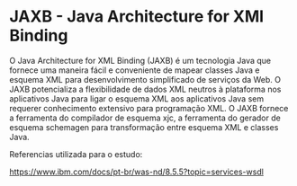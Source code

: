 # JAXB - Java Architecture for XMl Binding

O Java Architecture for XML Binding (JAXB) é um tecnologia Java que fornece uma maneira fácil e conveniente de mapear classes Java e esquema XML para desenvolvimento simplificado de serviços da Web. O JAXB potencializa a flexibilidade de dados XML neutros à plataforma nos aplicativos Java para ligar o esquema XML aos aplicativos Java sem requerer conhecimento extensivo para programação XML. O JAXB fornece a ferramenta do compilador de esquema xjc, a ferramenta do gerador de esquema schemagen para transformação entre esquema XML e classes Java.


Referencias utilizada para o estudo:

https://www.ibm.com/docs/pt-br/was-nd/8.5.5?topic=services-wsdl
